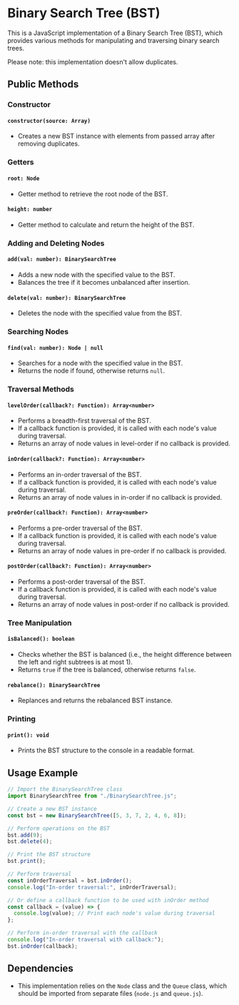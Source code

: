 # Binary Search Tree (BST)

This is a JavaScript implementation of a Binary Search Tree (BST), which provides various methods for manipulating and traversing binary search trees. 

Please note: this implementation doesn't allow duplicates.

## Public Methods

### Constructor

#### `constructor(source: Array)`

- Creates a new BST instance with elements from passed array after removing duplicates.

### Getters

#### `root: Node`

- Getter method to retrieve the root node of the BST.

#### `height: number`

- Getter method to calculate and return the height of the BST.

### Adding and Deleting Nodes

#### `add(val: number): BinarySearchTree`

- Adds a new node with the specified value to the BST.
- Balances the tree if it becomes unbalanced after insertion.

#### `delete(val: number): BinarySearchTree`

- Deletes the node with the specified value from the BST.

### Searching Nodes

#### `find(val: number): Node | null`

- Searches for a node with the specified value in the BST.
- Returns the node if found, otherwise returns `null`.

### Traversal Methods

#### `levelOrder(callback?: Function): Array<number>`

- Performs a breadth-first traversal of the BST.
- If a callback function is provided, it is called with each node's value during traversal.
- Returns an array of node values in level-order if no callback is provided.

#### `inOrder(callback?: Function): Array<number>`

- Performs an in-order traversal of the BST.
- If a callback function is provided, it is called with each node's value during traversal.
- Returns an array of node values in in-order if no callback is provided.

#### `preOrder(callback?: Function): Array<number>`

- Performs a pre-order traversal of the BST.
- If a callback function is provided, it is called with each node's value during traversal.
- Returns an array of node values in pre-order if no callback is provided.

#### `postOrder(callback?: Function): Array<number>`

- Performs a post-order traversal of the BST.
- If a callback function is provided, it is called with each node's value during traversal.
- Returns an array of node values in post-order if no callback is provided.

### Tree Manipulation

#### `isBalanced(): boolean`

- Checks whether the BST is balanced (i.e., the height difference between the left and right subtrees is at most 1).
- Returns `true` if the tree is balanced, otherwise returns `false`.

#### `rebalance(): BinarySearchTree`

- Replances and returns the rebalanced BST instance.

### Printing

#### `print(): void`

- Prints the BST structure to the console in a readable format.

## Usage Example

```javascript
// Import the BinarySearchTree class
import BinarySearchTree from "./BinarySearchTree.js";

// Create a new BST instance
const bst = new BinarySearchTree([5, 3, 7, 2, 4, 6, 8]);

// Perform operations on the BST
bst.add(9);
bst.delete(4);

// Print the BST structure
bst.print();

// Perform traversal
const inOrderTraversal = bst.inOrder();
console.log("In-order traversal:", inOrderTraversal);

// Or define a callback function to be used with inOrder method
const callback = (value) => {
  console.log(value); // Print each node's value during traversal
};

// Perform in-order traversal with the callback
console.log("In-order traversal with callback:");
bst.inOrder(callback);
```

## Dependencies

- This implementation relies on the `Node` class and the `Queue` class, which should be imported from separate files (`node.js` and `queue.js`).